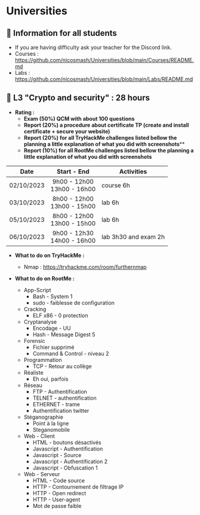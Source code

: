 # Universities

## 📢 Information for all students

* If you are having difficulty ask your teacher for the Discord link.
* Courses : https://github.com/nicosmash/Universities/blob/main/Courses/README.md
* Labs : https://github.com/nicosmash/Universities/blob/main/Labs/README.md

## 📢 L3 "Crypto and security" : 28 hours

* **Rating :**
    * **Exam (50%) QCM with about 100 questions**
    * **Report (20%) a procedure about certificate TP (create and install certificate + secure your website)**
    * **Report (20%) for all TryHackMe challenges listed bellow the planning a little explanation of what you did with screenshots****
    * **Report (10%) for all RootMe challenges listed bellow the planning a little explanation of what you did with screenshots**

| Date  | Start - End |  Activities |
| :---: | :---------: | ------------- |
| 02/10/2023  | 9h00 - 12h00 <br> 13h00 - 16h00  | course 6h |
| 03/10/2023  | 8h00 - 12h00 <br> 13h00 - 15h00  | lab 6h  |
| 05/10/2023  | 8h00 - 12h00 <br> 13h00 - 15h00  | lab 6h  |
| 06/10/2023  | 9h00 - 12h30 <br> 14h00 - 16h00  | lab 3h30 and exam 2h  |

* **What to do on TryHackMe :**
    * Nmap : https://tryhackme.com/room/furthernmap
      
* **What to do on RootMe :**
    * App-Script
      * Bash - System 1
      * sudo - faiblesse de configuration
    * Cracking	
      * ELF x86 - 0 protection
    * Cryptanalyse
      * Encodage - UU	
      * Hash - Message Digest 5
    * Forensic
      * Fichier supprimé
      * Command & Control - niveau 2
    * Programmation
      * TCP - Retour au collège
    * Réaliste	
      * Eh oui, parfois
    * Réseau
      * FTP - Authentification
      * TELNET - authentification
      * ETHERNET - trame
      * Authentification twitter
    * Stéganographie	
      * Point à la ligne
      * Steganomobile
    * Web - Client
      * HTML - boutons désactivés
      * Javascript - Authentification	
      * Javascript - Source	
      * Javascript - Authentification 2	
      * Javascript - Obfuscation 1
    * Web - Serveur
      * HTML - Code source	
      * HTTP - Contournement de filtrage IP
      * HTTP - Open redirect
      * HTTP - User-agent
      * Mot de passe faible	
